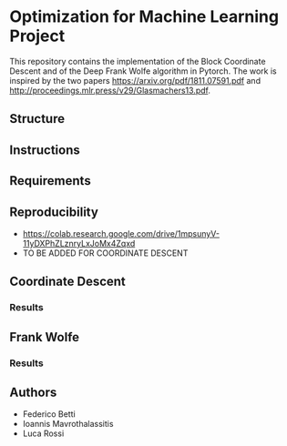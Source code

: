 # Optimization for Machine Learning Project
This repository contains the implementation of the Block Coordinate Descent and of the Deep Frank Wolfe algorithm in Pytorch. The work is inspired by the two papers  https://arxiv.org/pdf/1811.07591.pdf and http://proceedings.mlr.press/v29/Glasmachers13.pdf.

## Structure

## Instructions

## Requirements

## Reproducibility
- https://colab.research.google.com/drive/1mpsunyV-11yDXPhZLznryLxJoMx4Zqxd
- TO BE ADDED FOR COORDINATE DESCENT

## Coordinate Descent

### Results

## Frank Wolfe

### Results

## Authors
- Federico Betti
- Ioannis Mavrothalassitis
- Luca Rossi
